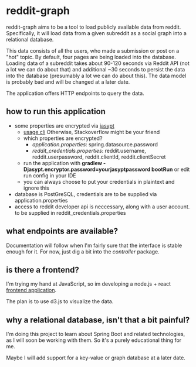 # reddit-graph

reddit-graph aims to be a tool to load publicly available data from reddit.
Specifically, it will load data from a given subreddit as a social graph into a relational database.

This data consists of all the users, who made a submission or post on a "hot" topic. By default, four pages are being 
loaded into the database. Loading data of a subreddit takes about 90-120 seconds via Reddit API (not a lot we can do 
about that) and additional ~30 seconds to persist the data into the database (presumably a lot we can do about this).
 The data model is probably bad and will be changed at a later date.

The application offers HTTP endpoints to query the data.

## how to run this application

* some properties are encrypted via [jasypt](http://www.jasypt.org/)
    * [usage cli](http://www.jasypt.org/cli.html) Otherwise, Stackoverflow might be your friend
    * which properties are encrypted?
        * *application.properties*: spring.datasource.password
        * *reddit_credentials.properties*: reddit.username, reddit.userpassword, reddit.clientId, reddit.clientSecret
    * run the application with **gradlew -Djasypt.encryptor.password=yourjasyptpassword bootRun** or edit run config in your IDE
    * you can always choose to put your credentials in plaintext and ignore this
* database is PostGreSQL, credentials are to be supplied via application.properties
* access to reddit developer api is neccessary, along with a user account. to be supplied in reddit_credentials.properties

## what endpoints are available?

Documentation will follow when I'm fairly sure that the interface is stable enough for it. For now, just dig a bit into
the *controller* package.

## is there a frontend?

I'm trying my hand at JavaScript, so im developing a node.js + react [frontend application](https://github.com/Shadoka/reddit-graph-frontend).

The plan is to use d3.js to visualize the data.

## why a relational database, isn't that a bit painful?

I'm doing this project to learn about Spring Boot and related technologies, as I will soon be working with them. So it's
a purely educational thing for me.

Maybe I will add support for a key-value or graph database at a later date.